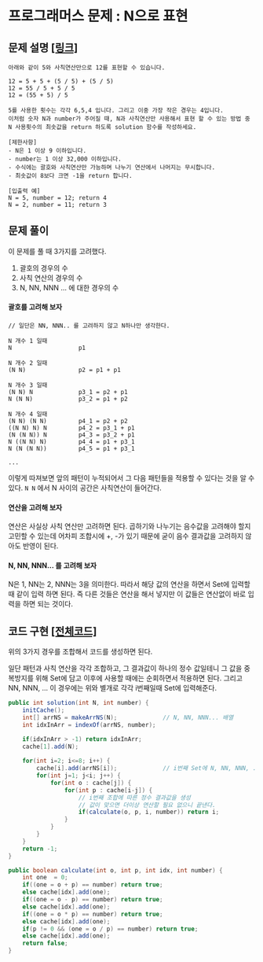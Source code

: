 # 프로그래머스 문제 : N으로 표현

## 문제 설명 [[링크]](https://programmers.co.kr/learn/courses/30/lessons/42895)

```
아래와 같이 5와 사칙연산만으로 12를 표현할 수 있습니다.

12 = 5 + 5 + (5 / 5) + (5 / 5)
12 = 55 / 5 + 5 / 5
12 = (55 + 5) / 5

5를 사용한 횟수는 각각 6,5,4 입니다. 그리고 이중 가장 작은 경우는 4입니다.
이처럼 숫자 N과 number가 주어질 때, N과 사칙연산만 사용해서 표현 할 수 있는 방법 중 N 사용횟수의 최솟값을 return 하도록 solution 함수를 작성하세요.

[제한사항]
- N은 1 이상 9 이하입니다.
- number는 1 이상 32,000 이하입니다.
- 수식에는 괄호와 사칙연산만 가능하며 나누기 연산에서 나머지는 무시합니다.
- 최솟값이 8보다 크면 -1을 return 합니다.

[입출력 예]
N = 5, number = 12; return 4
N = 2, number = 11; return 3
```



## 문제 풀이

이 문제를 풀 때 3가지를 고려했다.

1. 괄호의 경우의 수
2. 사칙 연산의 경우의 수
3. N, NN, NNN ... 에 대한 경우의 수





#### 괄호를 고려해 보자

```
// 일단은 NN, NNN.. 를 고려하지 않고 N하나만 생각한다.

N 개수 1 일때
N					p1

N 개수 2 일때
(N N)				p2 = p1 + p1

N 개수 3 일때
(N N) N				p3_1 = p2 + p1
N (N N)				p3_2 = p1 + p2

N 개수 4 일때
(N N) (N N)			p4_1 = p2 + p2
((N N) N) N			p4_2 = p3_1 + p1
(N (N N)) N			p4_3 = p3_2 + p1
N ((N N) N)			p4_4 = p1 + p3_1
N (N (N N))			p4_5 = p1 + p3_1

...
```

이렇게 따져보면 앞의 패턴이 누적되어서 그 다음 패턴들을 적용할 수 있다는 것을 알 수 있다. `N N`  에서 N 사이의 공간은 사칙연산이 들어간다.





#### 연산을 고려해 보자

연산은 사실상 사칙 연산만 고려하면 된다. 곱하기와 나누기는 음수값을 고려해야 할지 고민할 수 있는데 어차피 조합시에 +, -가 있기 때문에 굳이 음수 결과값을 고려하지 않아도 반영이 된다.





#### N, NN, NNN... 를 고려해 보자

N은 1, NN는 2, NNN는 3을 의미한다. 따라서 해당 값의 연산을 하면서 Set에 입력할 때 같이 입력 하면 된다. 즉 다른 것들은 연산을 해서 넣지만 이 값들은 연산없이 바로 입력을 하면 되는  것이다.





## 코드 구현 [[전체코드]](./Solution.java)

위의 3가지 경우를 조합해서 코드를 생성하면 된다.

일단 패턴과 사칙 연산을 각각 조합하고, 그 결과값이 하나의 정수 값일테니 그 값을 중복방지를 위해 Set에 담고 이후에 사용할 때에는 순회하면서 적용하면 된다. 그리고 NN, NNN, ... 이 경우에는 위와 별개로 각각 i번째일때 Set에 입력해준다.

```java
public int solution(int N, int number) {
    initCache();
    int[] arrNS = makeArrNS(N);				// N, NN, NNN... 배열
    int idxInArr = indexOf(arrNS, number);

    if(idxInArr > -1) return idxInArr;
    cache[1].add(N);
    
    for(int i=2; i<=8; i++) {
        cache[i].add(arrNS[i]);				// i번째 Set에 N, NN, NNN, ... 추가
        for(int j=1; j<i; j++) {
            for(int o : cache[j]) {
                for(int p : cache[i-j]) {
                    // i번째 조합에 따른 정수 결과값을 생성
                    // 값이 맞으면 더이상 연산할 필요 없으니 끝낸다.
                    if(calculate(o, p, i, number)) return i;
                }
            }
        }
    }
    return -1;
}

public boolean calculate(int o, int p, int idx, int number) {
    int one  = 0;
    if((one = o + p) == number) return true;
    else cache[idx].add(one);
    if((one = o - p) == number) return true;
    else cache[idx].add(one);
    if((one = o * p) == number) return true;
    else cache[idx].add(one);
    if(p != 0 && (one = o / p) == number) return true;
    else cache[idx].add(one);
    return false;
}

```


